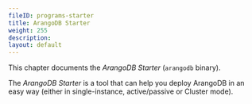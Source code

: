 ```yaml
---
fileID: programs-starter
title: ArangoDB Starter
weight: 255
description: 
layout: default
---
```

This chapter documents the _ArangoDB Starter_ (`arangodb` binary).

The _ArangoDB Starter_ is a tool that can help you deploy ArangoDB in an easy
way (either in single-instance, active/passive or Cluster mode).
